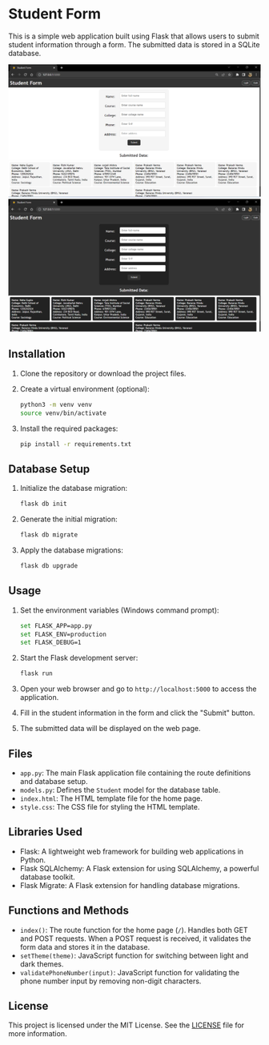 # Student Form

This is a simple web application built using Flask that allows users to submit student information through a form. The submitted data is stored in a SQLite database.

![Light](static/images/Image1.png)
![Dark](static/images/Image2.png)

## Installation

1. Clone the repository or download the project files.

2. Create a virtual environment (optional):

   ```bash
   python3 -m venv venv
   source venv/bin/activate
   ```

3. Install the required packages:

   ```bash
   pip install -r requirements.txt
   ```

## Database Setup

1. Initialize the database migration:

   ```bash
   flask db init
   ```

2. Generate the initial migration:

   ```bash
   flask db migrate
   ```

3. Apply the database migrations:

   ```bash
   flask db upgrade
   ```

## Usage

1. Set the environment variables (Windows command prompt):

   ```bash
   set FLASK_APP=app.py
   set FLASK_ENV=production
   set FLASK_DEBUG=1
   ```

2. Start the Flask development server:

   ```bash
   flask run
   ```

3. Open your web browser and go to `http://localhost:5000` to access the application.

4. Fill in the student information in the form and click the "Submit" button.

5. The submitted data will be displayed on the web page.

## Files

- `app.py`: The main Flask application file containing the route definitions and database setup.
- `models.py`: Defines the `Student` model for the database table.
- `index.html`: The HTML template file for the home page.
- `style.css`: The CSS file for styling the HTML template.

## Libraries Used

- Flask: A lightweight web framework for building web applications in Python.
- Flask SQLAlchemy: A Flask extension for using SQLAlchemy, a powerful database toolkit.
- Flask Migrate: A Flask extension for handling database migrations.

## Functions and Methods

- `index()`: The route function for the home page (`/`). Handles both GET and POST requests. When a POST request is received, it validates the form data and stores it in the database.
- `setTheme(theme)`: JavaScript function for switching between light and dark themes.
- `validatePhoneNumber(input)`: JavaScript function for validating the phone number input by removing non-digit characters.

## License

This project is licensed under the MIT License. See the [LICENSE](LICENSE) file for more information.
